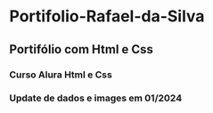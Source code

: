 # Portifolio-Rafael-da-Silva
## Portifólio com Html e Css
### Curso Alura Html e Css 
### Update de dados e images em 01/2024
